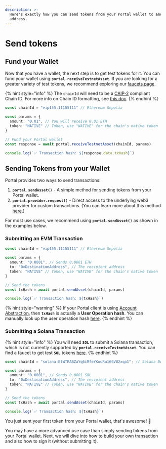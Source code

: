 ```yaml
---
description: >-
  Here's exactly how you can send tokens from your Portal wallet to another
  address.
---
```


# Send tokens

## Fund your Wallet

Now that you have a wallet, the next step is to get test tokens for it. You can fund your wallet using **`portal.receiveTestnetAsset`**. If you are looking for a greater variety of test tokens, we recommend exploring our [faucets page](../../resources/testnet-faucets.md).

{% hint style="info" %}
The `chainId` will need to be a [CAIP-2](https://github.com/ChainAgnostic/CAIPs/blob/main/CAIPs/caip-2.md) compliant Chain ID. For more info on Chain ID formatting, see [this doc](../../resources/chain-id-formatting.md).
{% endhint %}

```typescript
const chainId = "eip155:11155111" // Ethereum Sepolia

const params = {
  amount: "0.01", // You will receive 0.01 ETH
  token: "NATIVE" // Token, use "NATIVE" for the chain's native token
}

// Fund your Portal wallet
const response = await portal.receiveTestnetAsset(chainId, params)

console.log(`✅ Transaction hash: ${response.data.txHash}`)
```

## Sending Tokens from your Wallet

Portal provides two ways to send transactions:

1. **`portal.sendAsset()`** - A simple method for sending tokens from your Portal wallet.
2. **`portal.provider.request()`** - Direct access to the underlying web3 provider for custom transactions. (You can learn more about this method [here](../android/sign-a-transaction.md).)

For most use cases, we recommend using **`portal.sendAsset()`** as shown in the examples below.

### Submitting an EVM Transaction

```typescript
const chainId = "eip155:11155111" // Ethereum Sepolia

const params = {
  amount: "0.0001", // Sends 0.0001 ETH
  to: "0xDestinationAddress", // The recipient address
  token: "NATIVE" // Token, use "NATIVE" for the chain's native token
}

// Send the tokens
const txHash = await portal.sendAsset(chainId, params)

console.log(`✅ Transaction hash: ${txHash}`)
```

{% hint style="warning" %}
If your Portal client is using [Account Abstraction](https://docs.portalhq.io/resources/account-abstraction), then **`txHash`** is actually a **User Operation hash**. You can manually look up the user operation hash [here](https://jiffyscan.xyz/?network=sepolia).
{% endhint %}

### Submitting a Solana Transaction

{% hint style="info" %}
You will need **`SOL`** to submit a Solana transaction, which is not currently supported by **`portal.receiveTestnetAsset`**. You can find a faucet to get test **`SOL`** tokens [here](../../resources/testnet-faucets.md).
{% endhint %}

```typescript
const chainId = "solana:EtWTRABZaYq6iMfeYKouRu166VU2xqa1"; // Solana Devnet

const params = {
  amount: "0.0001", // Sends 0.0001 SOL
  to: "0xDestinationAddress", // The recipient address
  token: "NATIVE" // Token, use "NATIVE" for the chain's native token
}

// Send the tokens
const txHash = await portal.sendAsset(chainId, params)

console.log(`✅ Transaction hash: ${txHash}`)
```

You just sent your first token from your Portal wallet, that's awesome! :tada:

You may have a more advanced use case than simply sending tokens from your Portal wallet. Next, we will dive into how to build your own transaction and also how to sign it (without submitting it).
